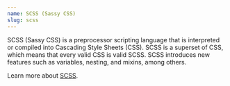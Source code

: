 ```yaml
---
name: SCSS (Sassy CSS)
slug: scss
---
```


SCSS (Sassy CSS) is a preprocessor scripting language that is interpreted or compiled into Cascading Style Sheets (CSS). SCSS is a superset of CSS, which means that every valid CSS is valid SCSS. SCSS introduces new features such as variables, nesting, and mixins, among others.

Learn more about [SCSS](https://sass-lang.com/).
